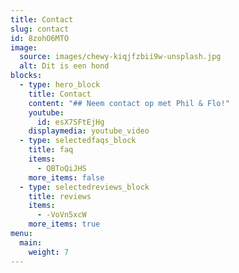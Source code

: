 ```yaml
---
title: Contact
slug: contact
id: 8zohO6MTO
image:
  source: images/chewy-kiqjfzbii9w-unsplash.jpg
  alt: Dit is een hond
blocks:
  - type: hero_block
    title: Contact
    content: "## Neem contact op met Phil & Flo!"
    youtube:
      id: esX7SFtEjHg
    displaymedia: youtube_video
  - type: selectedfaqs_block
    title: faq
    items:
      - QBToQiJHS
    more_items: false
  - type: selectedreviews_block
    title: reviews
    items:
      - -VoVn5xcW
    more_items: true
menu:
  main:
    weight: 7
---
```

